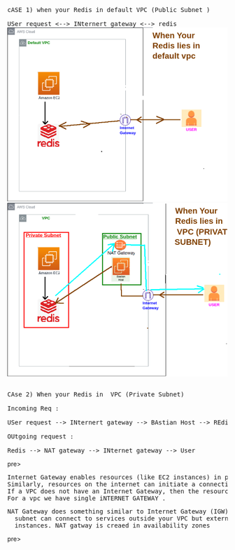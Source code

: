 



<pre>
cASE 1) when your Redis in default VPC (Public Subnet )

USer request <--> INternert gateway <--> redis
<img src="Approach 1.png">
<img src="Approach 2.png">
  
</pre>

<pre>
CAse 2) When your Redis in  VPC (Private Subnet) 

Incoming Req : 

USer request --> INternert gateway --> BAstian Host --> REdis 

OUtgoing request :

Redis --> NAT gateway --> INternet gateway --> User 
</pre>pre>
  
<pre>
Internet Gateway enables resources (like EC2 instances) in public subnets to connect to the internet.
Similarly, resources on the internet can initiate a connection to resources in your subnet using the public.
If a VPC does not have an Internet Gateway, then the resources in the VPC cannot be accessed from the Internet. 
For a vpc we have single iNTERNET GATEWAY .
</pre>

<pre>
NAT Gateway does something similar to Internet Gateway (IGW), but it only works one way: Instances in a private 
  subnet can connect to services outside your VPC but external services cannot initiate a connection with those
  instances. NAT gatway is creaed in availability zones
</pre>pre>

